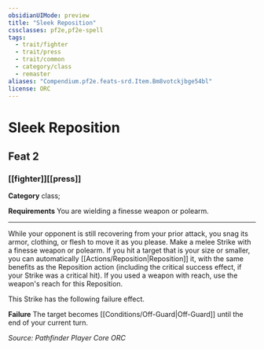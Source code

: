 ```yaml
---
obsidianUIMode: preview
title: "Sleek Reposition"
cssclasses: pf2e,pf2e-spell
tags:
  - trait/fighter
  - trait/press
  - trait/common
  - category/class
  - remaster
aliases: "Compendium.pf2e.feats-srd.Item.Bm8votckjbge54bl"
license: ORC
---
```

# Sleek Reposition
## Feat 2
### [[fighter]][[press]]

**Category** class; 




**Requirements** You are wielding a finesse weapon or polearm.

* * *

While your opponent is still recovering from your prior attack, you snag its armor, clothing, or flesh to move it as you please. Make a melee Strike with a finesse weapon or polearm. If you hit a target that is your size or smaller, you can automatically [[Actions/Reposition|Reposition]] it, with the same benefits as the Reposition action (including the critical success effect, if your Strike was a critical hit). If you used a weapon with reach, use the weapon's reach for this Reposition.

This Strike has the following failure effect.

**Failure** The target becomes [[Conditions/Off-Guard|Off-Guard]] until the end of your current turn.

*Source: Pathfinder Player Core*
*ORC*
